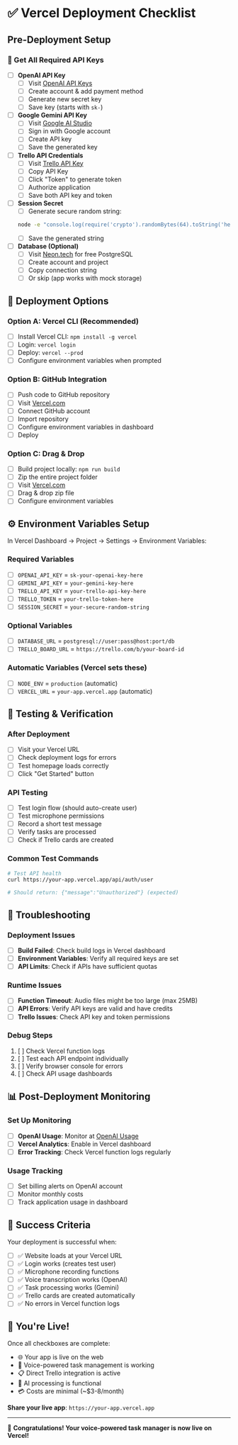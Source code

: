 # ✅ Vercel Deployment Checklist

## Pre-Deployment Setup

### 🔑 Get All Required API Keys

- [ ] **OpenAI API Key**
  - [ ] Visit [OpenAI API Keys](https://platform.openai.com/api-keys)
  - [ ] Create account & add payment method
  - [ ] Generate new secret key
  - [ ] Save key (starts with `sk-`)

- [ ] **Google Gemini API Key**
  - [ ] Visit [Google AI Studio](https://makersuite.google.com/app/apikey)
  - [ ] Sign in with Google account
  - [ ] Create API key
  - [ ] Save the generated key

- [ ] **Trello API Credentials**
  - [ ] Visit [Trello API Key](https://trello.com/app-key)
  - [ ] Copy API Key
  - [ ] Click "Token" to generate token
  - [ ] Authorize application
  - [ ] Save both API key and token

- [ ] **Session Secret**
  - [ ] Generate secure random string:
  ```bash
  node -e "console.log(require('crypto').randomBytes(64).toString('hex'))"
  ```
  - [ ] Save the generated string

- [ ] **Database (Optional)**
  - [ ] Visit [Neon.tech](https://neon.tech) for free PostgreSQL
  - [ ] Create account and project
  - [ ] Copy connection string
  - [ ] Or skip (app works with mock storage)

## 🚀 Deployment Options

### Option A: Vercel CLI (Recommended)
- [ ] Install Vercel CLI: `npm install -g vercel`
- [ ] Login: `vercel login`
- [ ] Deploy: `vercel --prod`
- [ ] Configure environment variables when prompted

### Option B: GitHub Integration
- [ ] Push code to GitHub repository
- [ ] Visit [Vercel.com](https://vercel.com)
- [ ] Connect GitHub account
- [ ] Import repository
- [ ] Configure environment variables in dashboard
- [ ] Deploy

### Option C: Drag & Drop
- [ ] Build project locally: `npm run build`
- [ ] Zip the entire project folder
- [ ] Visit [Vercel.com](https://vercel.com)
- [ ] Drag & drop zip file
- [ ] Configure environment variables

## ⚙️ Environment Variables Setup

In Vercel Dashboard → Project → Settings → Environment Variables:

### Required Variables
- [ ] `OPENAI_API_KEY` = `sk-your-openai-key-here`
- [ ] `GEMINI_API_KEY` = `your-gemini-key-here`
- [ ] `TRELLO_API_KEY` = `your-trello-api-key-here`
- [ ] `TRELLO_TOKEN` = `your-trello-token-here`
- [ ] `SESSION_SECRET` = `your-secure-random-string`

### Optional Variables
- [ ] `DATABASE_URL` = `postgresql://user:pass@host:port/db`
- [ ] `TRELLO_BOARD_URL` = `https://trello.com/b/your-board-id`

### Automatic Variables (Vercel sets these)
- [ ] `NODE_ENV` = `production` (automatic)
- [ ] `VERCEL_URL` = `your-app.vercel.app` (automatic)

## 🧪 Testing & Verification

### After Deployment
- [ ] Visit your Vercel URL
- [ ] Check deployment logs for errors
- [ ] Test homepage loads correctly
- [ ] Click "Get Started" button

### API Testing
- [ ] Test login flow (should auto-create user)
- [ ] Test microphone permissions
- [ ] Record a short test message
- [ ] Verify tasks are processed
- [ ] Check if Trello cards are created

### Common Test Commands
```bash
# Test API health
curl https://your-app.vercel.app/api/auth/user

# Should return: {"message":"Unauthorized"} (expected)
```

## 🔧 Troubleshooting

### Deployment Issues
- [ ] **Build Failed**: Check build logs in Vercel dashboard
- [ ] **Environment Variables**: Verify all required keys are set
- [ ] **API Limits**: Check if APIs have sufficient quotas

### Runtime Issues
- [ ] **Function Timeout**: Audio files might be too large (max 25MB)
- [ ] **API Errors**: Verify API keys are valid and have credits
- [ ] **Trello Issues**: Check API key and token permissions

### Debug Steps
1. [ ] Check Vercel function logs
2. [ ] Test each API endpoint individually
3. [ ] Verify browser console for errors
4. [ ] Check API usage dashboards

## 📊 Post-Deployment Monitoring

### Set Up Monitoring
- [ ] **OpenAI Usage**: Monitor at [OpenAI Usage](https://platform.openai.com/usage)
- [ ] **Vercel Analytics**: Enable in Vercel dashboard
- [ ] **Error Tracking**: Check Vercel function logs regularly

### Usage Tracking
- [ ] Set billing alerts on OpenAI account
- [ ] Monitor monthly costs
- [ ] Track application usage in dashboard

## 🎉 Success Criteria

Your deployment is successful when:
- [ ] ✅ Website loads at your Vercel URL
- [ ] ✅ Login works (creates test user)
- [ ] ✅ Microphone recording functions
- [ ] ✅ Voice transcription works (OpenAI)
- [ ] ✅ Task processing works (Gemini)
- [ ] ✅ Trello cards are created automatically
- [ ] ✅ No errors in Vercel function logs

## 🚀 You're Live!

Once all checkboxes are complete:
- 🌐 Your app is live on the web
- 🎤 Voice-powered task management is working
- 📋 Direct Trello integration is active
- 🤖 AI processing is functional
- 💳 Costs are minimal (~$3-8/month)

**Share your live app**: `https://your-app.vercel.app`

---

🎉 **Congratulations! Your voice-powered task manager is now live on Vercel!**
